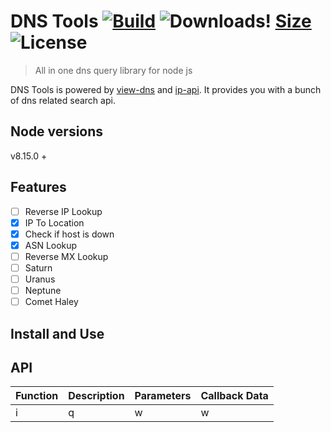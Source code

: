 # DNS Tools [![Build](https://img.shields.io/travis/tbhaxor/dnstools.svg?style=flat-square)](https://travis-ci.org/tbhaxor/dnstools) ![Downloads](https://img.shields.io/npm/dw/dnstools.svg?style=flat-square)! [Size](https://img.shields.io/bundlephobia/min/dnstools.svg?style=flat-square) ![License](https://img.shields.io/npm/l/dnstools.svg?style=flat-square)

> All in one dns query library for node js

DNS Tools is powered by [view-dns](https://view-dns.info) and [ip-api](http://ip-api.com). It provides you with a bunch of dns related search api.

## Node versions

v8.15.0 +

## Features

- [ ] Reverse IP Lookup
- [x] IP To Location
- [x] Check if host is down
- [x] ASN Lookup
- [ ] Reverse MX Lookup
- [ ] Saturn
- [ ] Uranus
- [ ] Neptune
- [ ] Comet Haley

## Install and Use


## API

|Function|Description|Parameters|Callback Data|
|:---|:-----|:---|:-----|
|i|q|w|w|